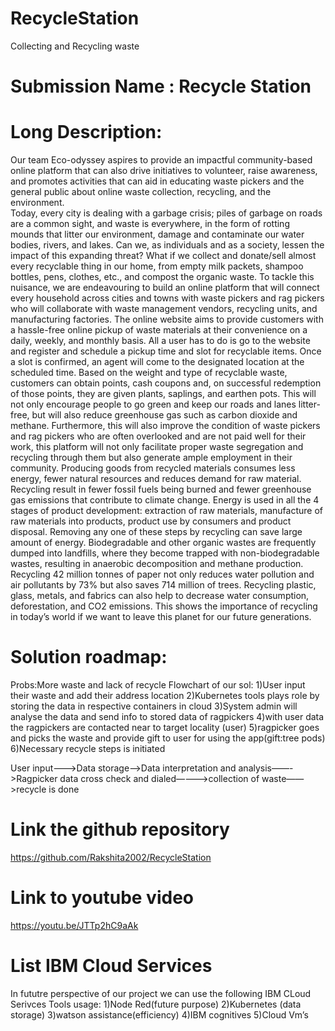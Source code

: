 # RecycleStation
Collecting and Recycling waste 

# Submission Name : Recycle Station

# Long Description:
Our team Eco-odyssey aspires to provide an impactful community-based online platform that can also drive initiatives to volunteer, raise awareness, and promotes activities that can aid in educating waste pickers and the general public about online waste collection, recycling, and the environment.  
Today, every city is dealing with a garbage crisis; piles of garbage on roads are a common sight, and waste is everywhere, in the form of rotting mounds that litter our environment, damage and contaminate our water bodies, rivers, and lakes. Can we, as individuals and as a society, lessen the impact of this expanding threat? What if we collect and donate/sell almost every recyclable thing in our home, from empty milk packets, shampoo bottles, pens, clothes, etc., and compost the organic waste. To tackle this nuisance, we are endeavouring to build an online platform that will connect every household across cities and towns with waste pickers and rag pickers who will collaborate with waste management vendors, recycling units, and manufacturing factories. The online website aims to provide customers with a hassle-free online pickup of waste materials at their convenience on a daily, weekly, and monthly basis. All a user has to do is go to the website and register and schedule a pickup time and slot for recyclable items. Once a slot is confirmed, an agent will come to the designated location at the scheduled time. Based on the weight and type of recyclable waste, customers can obtain points, cash coupons and, on successful redemption of those points, they are given plants, saplings, and earthen pots. This will not only encourage people to go green and keep our roads and lanes litter-free, but will also reduce greenhouse gas such as carbon dioxide and methane. Furthermore, this will also improve the condition of waste pickers and rag pickers who are often overlooked and are not paid well for their work, this platform will not only facilitate proper waste segregation and recycling through them but also generate ample employment in their community.
Producing goods from recycled materials consumes less energy, fewer natural resources and reduces demand for raw material. Recycling result in fewer fossil fuels being burned and fewer greenhouse gas emissions that contribute to climate change. Energy is used in all the 4 stages of product development: extraction of raw materials, manufacture of raw materials into products, product use by consumers and product disposal. Removing any one of these steps by recycling can save large amount of energy. Biodegradable and other organic wastes are frequently dumped into landfills, where they become trapped with non-biodegradable wastes, resulting in anaerobic decomposition and methane production. Recycling 42 million tonnes of paper not only reduces water pollution and air pollutants by 73% but also saves 714 million of trees. Recycling plastic, glass, metals, and fabrics can also help to decrease water consumption, deforestation, and CO2 emissions. This shows the importance of recycling in today’s world if we want to leave this planet for our future generations.

# Solution roadmap:
Probs:More waste and lack of recycle
Flowchart of our sol:
1)User input their waste and add their address location
2)Kubernetes tools plays role by storing the data in respective containers in cloud
3)System admin will analyse the data and send info to stored data of ragpickers
4)with user data the ragpickers are contacted near to target locality (user)
5)ragpicker goes and picks the waste and provide gift to user for using the app(gift:tree pods)
6)Necessary recycle steps is initiated

User input——->Data storage——>Data interpretation and analysis——->Ragpicker data cross check and dialed———->collection of waste——>recycle is done

# Link the github repository
https://github.com/Rakshita2002/RecycleStation

# Link to youtube video
https://youtu.be/JTTp2hC9aAk

# List IBM Cloud Services
In fututre perspective of our project we can use the following IBM CLoud Serivces
Tools usage:
1)Node Red(future purpose)
2)Kubernetes (data storage)
3)watson assistance(efficiency)
4)IBM cognitives
5)Cloud Vm’s


